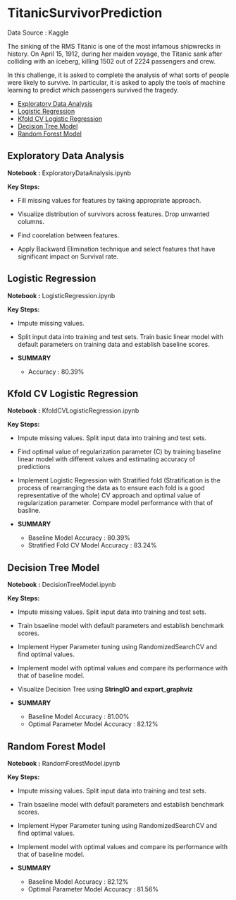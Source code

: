 # TitanicSurvivorPrediction

Data Source : Kaggle

The sinking of the RMS Titanic is one of the most infamous shipwrecks in history.  On April 15, 1912, during her maiden voyage, the Titanic sank after colliding with an iceberg, killing 1502 out of 2224 passengers and crew. 

In this challenge, it is asked to complete the analysis of what sorts of people were likely to survive. In particular, it is asked to apply the tools of machine learning to predict which passengers survived the tragedy.

  - [Exploratory Data Analysis](#exploratory-data-analysis)
  - [Logistic Regression](#logistic-regression)
  - [Kfold CV Logistic Regression](#kfold-cv-logistic-regression)
  - [Decision Tree Model](#decision-tree-model)
  - [Random Forest Model](#random-forest-model)
    
  
## Exploratory Data Analysis

**Notebook :** ExploratoryDataAnalysis.ipynb

**Key Steps:**
* Fill missing values for features by taking appropriate approach.

* Visualize distribution of survivors across features. Drop unwanted columns.

* Find coorelation between features.
  
* Apply Backward Elimination technique and select features that have significant impact on Survival rate.


## Logistic Regression

**Notebook :** LogisticRegression.ipynb

**Key Steps:**
* Impute missing values.

* Split input data into training and test sets. Train basic linear model with default parameters on training data and establish baseline scores.

* **SUMMARY**
  * Accuracy :  80.39%
  
  
## Kfold CV Logistic Regression

**Notebook :** KfoldCVLogisticRegression.ipynb

**Key Steps:**
* Impute missing values. Split input data into training and test sets.

* Find optimal value of regularization parameter (C) by training baseline linear model with different values and estimating accuracy of predictions

* Implement Logistic Regression with Stratified fold (Stratification is the process of rearranging the data as to ensure each fold is a good representative of the whole) CV approach and optimal value of regularization parameter. Compare model performance with that of basline.

* **SUMMARY**
  * Baseline Model Accuracy :  80.39%
  * Stratified Fold CV Model Accuracy : 83.24%
  
  
## Decision Tree Model

**Notebook :** DecisionTreeModel.ipynb

**Key Steps:**
* Impute missing values. Split input data into training and test sets.

* Train bsaeline model with default parameters and establish benchmark scores.  

* Implement Hyper Parameter tuning using RandomizedSearchCV and find optimal values.

* Implement model with optimal values and compare its performance with that of baseline model.

* Visualize Decision Tree using **StringIO and export_graphviz**

* **SUMMARY**
  * Baseline Model Accuracy :  81.00%
  * Optimal Parameter Model Accuracy : 82.12%
  
  
## Random Forest Model

**Notebook :** RandomForestModel.ipynb

**Key Steps:**
* Impute missing values. Split input data into training and test sets.

* Train bsaeline model with default parameters and establish benchmark scores.  

* Implement Hyper Parameter tuning using RandomizedSearchCV and find optimal values.

* Implement model with optimal values and compare its performance with that of baseline model.

* **SUMMARY**
  * Baseline Model Accuracy :  82.12%
  * Optimal Parameter Model Accuracy : 81.56%
